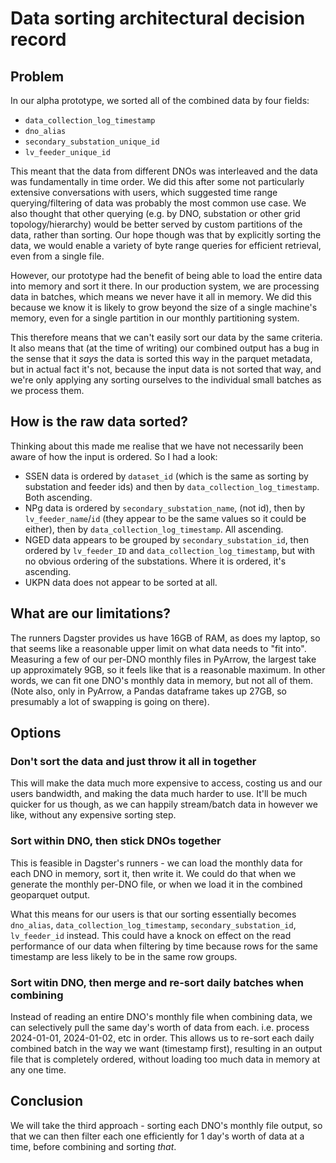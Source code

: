 # Data sorting architectural decision record

## Problem

In our alpha prototype, we sorted all of the combined data by four fields:

- `data_collection_log_timestamp`
- `dno_alias`
- `secondary_substation_unique_id`
- `lv_feeder_unique_id`

This meant that the data from different DNOs was interleaved and the data was
fundamentally in time order. We did this after some not particularly extensive
conversations with users, which suggested time range querying/filtering of data was
probably the most common use case. We also thought that other querying (e.g. by
DNO, substation or other grid topology/hierarchy) would be better served by custom
partitions of the data, rather than sorting. Our hope though was that by explicitly
sorting the data, we would enable a variety of byte range queries for efficient
retrieval, even from a single file.

However, our prototype had the benefit of being able to load the entire data into memory
and sort it there. In our production system, we are processing data in batches, which
means we never have it all in memory. We did this because we know it is likely to grow
beyond the size of a single machine's memory, even for a single partition in our monthly
partitioning system.

This therefore means that we can't easily sort our data by the same criteria. It also
means that (at the time of writing) our combined output has a bug in the sense that it
_says_ the data is sorted this way in the parquet metadata, but in actual fact it's not,
because the input data is not sorted that way, and we're only applying any sorting
ourselves to the individual small batches as we process them.

## How is the raw data sorted?
Thinking about this made me realise that we have not necessarily been aware of how the
input is ordered. So I had a look:

- SSEN data is ordered by `dataset_id` (which is the same as sorting by substation and
  feeder ids) and then by `data_collection_log_timestamp`. Both ascending.
- NPg data is ordered by `secondary_substation_name`, (not id), then by
  `lv_feeder_name`/`id` (they appear to be the same values so it could be either), then
  by `data_collection_log_timestamp`. All ascending.
- NGED data appears to be grouped by `secondary_substation_id`, then ordered by
  `lv_feeder_ID` and `data_collection_log_timestamp`, but with no obvious ordering of
  the substations. Where it is ordered, it's ascending.
- UKPN data does not appear to be sorted at all.

## What are our limitations?
The runners Dagster provides us have 16GB of RAM, as does my laptop, so that seems like
a reasonable upper limit on what data needs to "fit into". Measuring a few of our
per-DNO monthly files in PyArrow, the largest take up approximately 9GB, so it feels
like that is a reasonable maximum. In other words, we can fit one DNO's monthly data in
memory, but not all of them. (Note also, only in PyArrow, a Pandas dataframe takes
up 27GB, so presumably a lot of swapping is going on there).

## Options

### Don't sort the data and just throw it all in together
This will make the data much more expensive to access, costing us and our users
bandwidth, and making the data much harder to use. It'll be much quicker for us though,
as we can happily stream/batch data in however we like, without any expensive sorting
step.

### Sort within DNO, then stick DNOs together
This is feasible in Dagster's runners - we can load the monthly data for each DNO in
memory, sort it, then write it. We could do that when we generate the monthly per-DNO
file, or when we load it in the combined geoparquet output.

What this means for our users is that our sorting essentially becomes `dno_alias`,
`data_collection_log_timestamp`, `secondary_substation_id`, `lv_feeder_id` instead. This
could have a knock on effect on the read performance of our data when filtering by time
because rows for the same timestamp are less likely to be in the same row groups.

### Sort witin DNO, then merge and re-sort daily batches when combining
Instead of reading an entire DNO's monthly file when combining data, we can selectively
pull the same day's worth of data from each. i.e. process 2024-01-01, 2024-01-02, etc in
order. This allows us to re-sort each daily combined batch in the way we want (timestamp
first), resulting in an output file that is completely ordered, without loading too much
data in memory at any one time.

## Conclusion
We will take the third approach - sorting each DNO's monthly file output, so that we can
then filter each one efficiently for 1 day's worth of data at a time, before combining
and sorting _that_.

